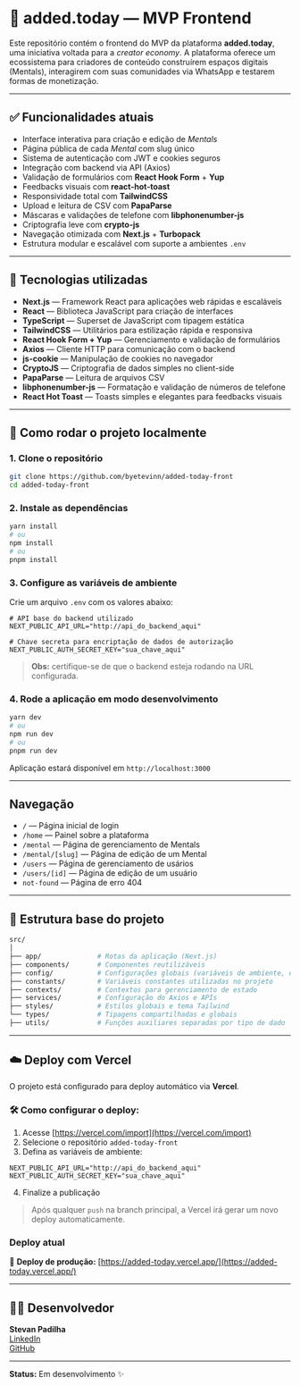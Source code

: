 # 🎨 added.today — MVP Frontend

Este repositório contém o frontend do MVP da plataforma **added.today**, uma iniciativa voltada para a _creator economy_. A plataforma oferece um ecossistema para criadores de conteúdo construírem espaços digitais (Mentals), interagirem com suas comunidades via WhatsApp e testarem formas de monetização.

---

## ✅ Funcionalidades atuais

- Interface interativa para criação e edição de _Mentals_
- Página pública de cada _Mental_ com slug único
- Sistema de autenticação com JWT e cookies seguros
- Integração com backend via API (Axios)
- Validação de formulários com **React Hook Form** + **Yup**
- Feedbacks visuais com **react-hot-toast**
- Responsividade total com **TailwindCSS**
- Upload e leitura de CSV com **PapaParse**
- Máscaras e validações de telefone com **libphonenumber-js**
- Criptografia leve com **crypto-js**
- Navegação otimizada com **Next.js** + **Turbopack**
- Estrutura modular e escalável com suporte a ambientes `.env`

---

## 🚀 Tecnologias utilizadas

- **Next.js** — Framework React para aplicações web rápidas e escaláveis
- **React** — Biblioteca JavaScript para criação de interfaces
- **TypeScript** — Superset de JavaScript com tipagem estática
- **TailwindCSS** — Utilitários para estilização rápida e responsiva
- **React Hook Form + Yup** — Gerenciamento e validação de formulários
- **Axios** — Cliente HTTP para comunicação com o backend
- **js-cookie** — Manipulação de cookies no navegador
- **CryptoJS** — Criptografia de dados simples no client-side
- **PapaParse** — Leitura de arquivos CSV
- **libphonenumber-js** — Formatação e validação de números de telefone
- **React Hot Toast** — Toasts simples e elegantes para feedbacks visuais

---

## 🧪 Como rodar o projeto localmente

### 1. Clone o repositório

```bash
git clone https://github.com/byetevinn/added-today-front
cd added-today-front
```

### 2. Instale as dependências

```bash
yarn install
# ou
npm install
# ou
pnpm install
```

### 3. Configure as variáveis de ambiente

Crie um arquivo `.env` com os valores abaixo:

```env
# API base do backend utilizado
NEXT_PUBLIC_API_URL="http://api_do_backend_aqui"

# Chave secreta para encriptação de dados de autorização
NEXT_PUBLIC_AUTH_SECRET_KEY="sua_chave_aqui"
```

> **Obs:** certifique-se de que o backend esteja rodando na URL configurada.

### 4. Rode a aplicação em modo desenvolvimento

```bash
yarn dev
# ou
npm run dev
# ou
pnpm run dev
```

Aplicação estará disponível em `http://localhost:3000`

---

## Navegação

- `/` — Página inicial de login
- `/home` — Painel sobre a plataforma
- `/mental` — Página de gerenciamento de Mentals
- `/mental/[slug]` — Página de edição de um Mental
- `/users` — Página de gerenciamento de usários
- `/users/[id]` — Página de edição de um usuário
- `not-found` — Página de erro 404

---

## 📁 Estrutura base do projeto

```bash
src/
│
├── app/              # Rotas da aplicação (Next.js)
├── components/       # Componentes reutilizáveis
├── config/           # Configurações globais (variáveis de ambiente, etc.)
├── constants/        # Variáveis constantes utilizadas no projeto
├── contexts/         # Contextos para gerenciamento de estado
├── services/         # Configuração do Axios e APIs
├── styles/           # Estilos globais e tema Tailwind
└── types/            # Tipagens compartilhadas e globais
├── utils/            # Funções auxiliares separadas por tipo de dado
```

---

## ☁️ Deploy com Vercel

O projeto está configurado para deploy automático via **Vercel**.

### 🛠 Como configurar o deploy:

1. Acesse [https://vercel.com/import](https://vercel.com/import)
2. Selecione o repositório `added-today-front`
3. Defina as variáveis de ambiente:

```env
NEXT_PUBLIC_API_URL="http://api_do_backend_aqui"
NEXT_PUBLIC_AUTH_SECRET_KEY="sua_chave_aqui"
```

4. Finalize a publicação

> Após qualquer `push` na branch principal, a Vercel irá gerar um novo deploy automaticamente.

### Deploy atual

🔗 **Deploy de produção:** [https://added-today.vercel.app/](https://added-today.vercel.app/)

---

## 🧑‍💻 Desenvolvedor

**Stevan Padilha**\
[LinkedIn](https://www.linkedin.com/in/stevan-santos-510851235/)\
[GitHub](https://github.com/byetevinn)

---

**Status:** Em desenvolvimento ✨
